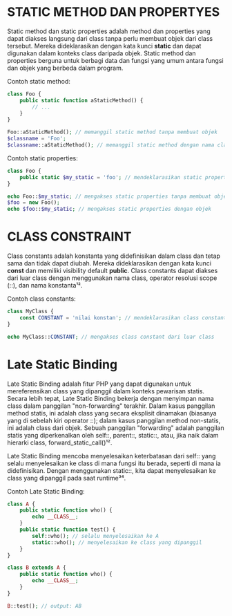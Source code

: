
# STATIC METHOD DAN PROPERTYES

Static method dan static properties adalah method dan properties yang dapat diakses langsung dari class tanpa perlu membuat objek dari class tersebut. Mereka dideklarasikan dengan kata kunci **static** dan dapat digunakan dalam konteks class daripada objek. Static method dan properties berguna untuk berbagi data dan fungsi yang umum antara fungsi dan objek yang berbeda dalam program.

Contoh static method:

```php
class Foo {
    public static function aStaticMethod() {
        // ...
    }
}

Foo::aStaticMethod(); // memanggil static method tanpa membuat objek
$classname = 'Foo';
$classname::aStaticMethod(); // memanggil static method dengan nama class dalam variabel
```

Contoh static properties:

```php
class Foo {
    public static $my_static = 'foo'; // mendeklarasikan static properties
}

echo Foo::$my_static; // mengakses static properties tanpa membuat objek
$foo = new Foo();
echo $foo::$my_static; // mengakses static properties dengan objek
```

# CLASS CONSTRAINT

Class constants adalah konstanta yang didefinisikan dalam class dan tetap sama dan tidak dapat diubah. Mereka dideklarasikan dengan kata kunci **const** dan memiliki visibility default **public**. Class constants dapat diakses dari luar class dengan menggunakan nama class, operator resolusi scope (::), dan nama konstanta¹².

Contoh class constants:

```php
class MyClass {
    const CONSTANT = 'nilai konstan'; // mendeklarasikan class constant
}

echo MyClass::CONSTANT; // mengakses class constant dari luar class
```
# Late Static Binding

Late Static Binding adalah fitur PHP yang dapat digunakan untuk mereferensikan class yang dipanggil dalam konteks pewarisan statis. Secara lebih tepat, Late Static Binding bekerja dengan menyimpan nama class dalam panggilan \"non-forwarding\" terakhir. Dalam kasus panggilan method statis, ini adalah class yang secara eksplisit dinamakan (biasanya yang di sebelah kiri operator ::); dalam kasus panggilan method non-statis, ini adalah class dari objek. Sebuah panggilan \"forwarding\" adalah panggilan statis yang diperkenalkan oleh self::, parent::, static::, atau, jika naik dalam hierarki class, forward_static_call()¹².

Late Static Binding mencoba menyelesaikan keterbatasan dari self:: yang selalu menyelesaikan ke class di mana fungsi itu berada, seperti di mana ia didefinisikan. Dengan menggunakan static::, kita dapat menyelesaikan ke class yang dipanggil pada saat runtime³⁴.

Contoh Late Static Binding:

```php
class A {
    public static function who() {
        echo __CLASS__;
    }
    public static function test() {
        self::who(); // selalu menyelesaikan ke A
        static::who(); // menyelesaikan ke class yang dipanggil
    }
}

class B extends A {
    public static function who() {
        echo __CLASS__;
    }
}

B::test(); // output: AB
```
